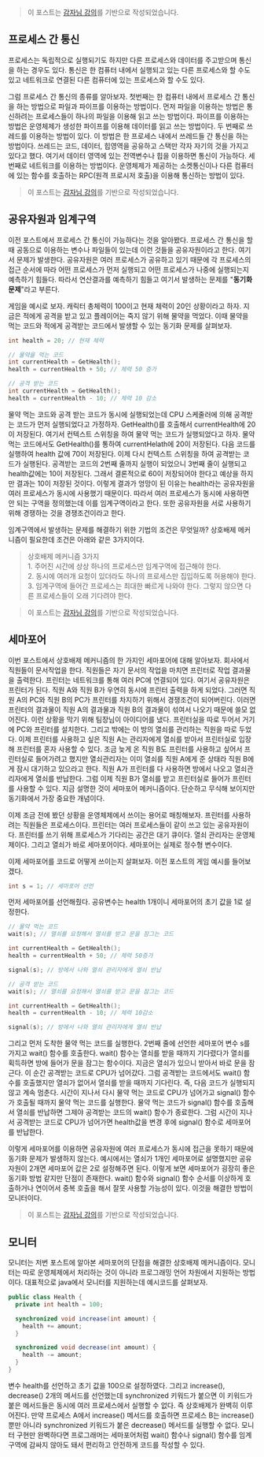 > 이 포스트는 [감자님 강의](https://www.inflearn.com/course/%EB%B9%84%EC%A0%84%EA%B3%B5%EC%9E%90-%EC%9A%B4%EC%98%81%EC%B2%B4%EC%A0%9C/dashboard '인프런 강의')를 기반으로 작성되었습니다.

## 프로세스 간 통신

프로세스는 독립적으로 실행되기도 하지만 다른 프로세스와 데이터를 주고받으며 통신을 하는 경우도 있다. 통신은 한 컴퓨터 내에서 실행되고 있는 다른 프로세스와 할 수도 있고 네트워크로 연결된 다른 컴퓨터에 있는 프로세스와 할 수도 있다.

그럼 프로세스 간 통신의 종류를 알아보자. 첫번째는 한 컴퓨터 내에서 프로세스 간 통신을 하는 방법으로 파일과 파이프를 이용하는 방법이다. 먼저 파일을 이용하는 방법은 통신하려는 프로세스들이 하나의 파일을 이용해 읽고 쓰는 방법이다. 파이프를 이용하는 방법은 운영체제가 생성한 파이프를 이용해 데이터를 읽고 쓰는 방법이다. 두 번째로 쓰레드를 이용하는 방법이 있다. 이 방법은 한 프로세스 내에서 쓰레드들 간 통신을 하는 방법이다. 쓰레드는 코드, 데이터, 힙영역을 공유하고 스택만 각자 자기의 것을 가지고 있다고 했다. 여기서 데이터 영역에 있는 전역변수나 힙을 이용하면 통신이 가능하다. 세 번째로 네트워크를 이용하는 방법이다. 운영체제가 제공하는 소켓통신이나 다른 컴퓨터에 있는 함수를 호출하는 RPC(원격 프로시저 호출)을 이용해 통신하는 방법이 있다.

> 이 포스트는 [감자님 강의](https://www.inflearn.com/course/%EB%B9%84%EC%A0%84%EA%B3%B5%EC%9E%90-%EC%9A%B4%EC%98%81%EC%B2%B4%EC%A0%9C/dashboard '인프런 강의')를 기반으로 작성되었습니다.

## 공유자원과 임계구역

이전 포스트에서 프로세스 간 통신이 가능하다는 것을 알아봤다. 프로세스 간 통신을 할 때 공동으로 이용하는 변수나 파일들이 있는데 이런 것들을 공유자원이라고 한다. 여기서 문제가 발생한다. 공유자원은 여러 프로세스가 공유하고 있기 때문에 각 프로세스의 접근 순서에 따라 어떤 프로세스가 먼저 실행되고 어떤 프로세스가 나중에 실행되는지 예측하기 힘들다. 따라서 연산결과를 예측하기 힘들고 여기서 발생하는 문제를 "**동기화 문제**"라고 부른다.

게임을 예시로 보자. 캐릭터 총체력이 100이고 현재 체력이 20인 상황이라고 하자. 지금은 적에게 공격을 받고 있고 플레이어는 죽지 않기 위해 물약을 먹었다. 이때 물약을 먹는 코드와 적에게 공격받는 코드에서 발생할 수 있는 동기화 문제를 살펴보자.

```c++
int health = 20; // 현재 체력
```

```c++
// 물약을 먹는 코드
int currentHealth = GetHealth();
health = currentHealth + 50; // 체력 50 증가
```

```c++
// 공격 받는 코드
int currentHealth = GetHealth();
health = currentHealth - 10; // 체력 10 감소
```

물약 먹는 코드와 공격 받는 코드가 동시에 실행되었는데 CPU 스케줄러에 의해 공격받는 코드가 먼저 실행되었다고 가정하자. GetHealth()를 호출해서 currentHealth에 20이 저장된다. 여기서 컨텍스트 스위칭을 하여 물약 먹는 코드가 실행되었다고 하자. 물약 먹는 코드에서도 GetHealth()를 통하여 currentHelath에 20이 저장된다. 다음 코드를 실행하여 health 값에 70이 저장된다. 이제 다시 컨텍스트 스위칭을 하여 공격받는 코드가 실행된다. 공격받는 코드의 2번째 줄까지 실행이 되었으니 3번째 줄이 실행되고 health값에는 10이 저장된다. 그래서 결론적으로 60이 저장되어야 한다고 예상을 하지만 결과는 10이 저장된 것이다. 이렇게 결과가 엉망이 된 이유는 health라는 공유자원을 여러 프로세스가 동시에 사용했기 때문이다. 따라서 여러 프로세스가 동시에 사용하면 안 되는 구역을 정의했는데 이를 임계구역이라고 한다. 또한 공유자원을 서로 사용하기 위해 경쟁하는 것을 경쟁조건이라고 한다.

임계구역에서 발생하는 문제를 해결하기 위한 기법의 조건은 무엇일까? 상호배제 메커니즘이 필요한데 조건은 아래와 같은 3가지이다.

> 상호배제 메커니즘 3가지  
> 1\. 주어진 시간에 상상 하나의 프로세스만 임계구역에 접근해야 한다.  
> 2\. 동시에 여러개 요청이 있더라도 하나의 프로세스만 집입하도록 허용해야 한다.  
> 3\. 임계구역에 들어간 프로세스는 최대한 빠르게 나와야 한다. 그렇지 않으면 다른 프로세스들이 오래 기다려야 한다.

> 이 포스트는 [감자님 강의](https://www.inflearn.com/course/%EB%B9%84%EC%A0%84%EA%B3%B5%EC%9E%90-%EC%9A%B4%EC%98%81%EC%B2%B4%EC%A0%9C/dashboard '인프런 강의')를 기반으로 작성되었습니다.

## 세마포어

이번 포스트에서 상호배제 메커니즘의 한 가지인 세마포어에 대해 알아보자. 회사에서 직원들이 문서작업을 한다. 직원들은 자기 문서의 작업을 마치면 프린터로 작업 결과물을 출력한다. 프린터는 네트워크를 통해 여러 PC에 연결되어 있다. 여기서 공유자원은 프린터가 된다. 직원 A와 직원 B가 우연히 동시에 프린터 출력을 하게 되었다. 그러면 직원 A의 PC와 직원 B의 PC가 프린터를 차지하기 위해서 경쟁조건이 되어버린다. 이러면 프린터의 결과물이 직원 A의 결과물과 직원 B의 결과물이 섞여서 나오기 때문에 쓸모 없어진다. 이런 상황을 막기 위해 팀장님이 아이디어를 냈다. 프린터실을 따로 두어서 거기에 PC와 프린터를 설치한다. 그리고 밖에는 이 방의 열쇠를 관리하는 직원을 따로 두었다. 이제 프린터를 사용하고 싶은 직원 A는 관리자에게 열쇠를 받아서 프린터실로 입장해 프린터를 혼자 사용할 수 있다. 조금 늦게 온 직원 B도 프린터를 사용하고 싶어서 프린터실로 들어가려고 했지만 열쇠관리자는 이미 열쇠를 직원 A에게 준 상태라 직원 B에게 잠시 대기하고 있으라고 한다. 직원 A가 프린터를 다 사용하면 방에서 나오고 열쇠관리자에게 열쇠를 반납한다. 그럼 이제 직원 B가 열쇠를 받고 프린터실로 들어가 프린터를 사용할 수 있다. 지금 설명한 것이 세마포어 메커니즘이다. 단순하고 무식해 보이지만 동기화에서 가장 중요한 개념이다.

이제 조금 전에 봤던 상황을 운영체제에서 쓰이는 용어로 매칭해보자. 프린터를 사용하려는 직원들은 프로세스이다. 프린터는 여러 프로세스들이 같이 쓰고 있는 공유자원이다. 프린터를 쓰기 위해 프로세스가 기다리는 공간은 대기 큐이다. 열쇠 관리자는 운영체제이다. 그리고 열쇠가 바로 세마포어이다. 세마포어는 실제로 정수형 변수이다.

이제 세마포어를 코드로 어떻게 쓰이는지 살펴보자. 이전 포스트의 게임 예시를 들어보겠다.

```c++
int s = 1; // 세마포어 선언
```

먼저 세마포어를 선언해줬다. 공유변수는 health 1개이니 세마포어의 초기 값을 1로 설정한다.

```c++
// 물약 먹는 코드
wait(s); // 열쇠를 요청해서 열쇠를 받고 문을 잠그는 코드

int currentHealth = GetHealth();
health = currentHealth + 50; // 체력 50증가

signal(s); // 방에서 나와 열쇠 관리자에게 열쇠 반납
```

```c++
// 공격 받는 코드
wait(s); // 열쇠를 요청해서 열쇠를 받고 문을 잠그는 코드

int currentHealth = GetHealth();
health = currentHealth - 10; // 체력 10감소

signal(s); // 방에서 나와 열쇠 관리자에게 열쇠 반납
```

그리고 먼저 도착한 물약 먹는 코드를 실행한다. 2번째 줄에 선언한 세마포어 변수 s를 가지고 wait() 함수를 호출한다. wait() 함수는 열쇠를 받을 때까지 기다렸다가 열쇠를 획득하면 방에 들어가 문을 잠그는 함수이다. 지금은 열쇠가 있으니 받아서 바로 문을 잠근다. 이 순간 공격받는 코드로 CPU가 넘어갔다. 그럼 공격받는 코드에서도 wait() 함수를 호출했지만 열쇠가 없어서 열쇠를 받을 때까지 기다린다. 즉, 다음 코드가 실행되지 않고 계속 멈춘다. 시간이 지나서 다시 물약 먹는 코드로 CPU가 넘어가고 signal() 함수가 호출될 때까지 물약 먹는 코드를 실행한다. 물약 먹는 코드가 signal() 함수를 호출해서 열쇠를 반납하면 그제야 공격받는 코드의 wait() 함수가 종료한다. 그럼 시간이 지나서 공격받는 코드로 CPU가 넘어가면 health값을 변경 후에 signal() 함수로 세마포어를 반납한다.

이렇게 세마포어를 이용하면 공유자원에 여러 프로세스가 동시에 접근을 못하기 때문에 동기화 문제가 발생하지 않는다. 예시에서는 열쇠가 1개인 세마포어로 설명했지만 공유자원이 2개면 세마포어 값은 2로 설정해주면 된다. 이렇게 보면 세마포어가 굉장히 좋은 동기화 방법 같지만 단점이 존재한다. wait() 함수와 signal() 함수 순서를 이상하게 호출하거나 연이어서 중복 호출을 해서 잘못 사용할 가능성이 있다. 이것을 해결한 방법이 모니터이다.

> 이 포스트는 [감자님 강의](https://www.inflearn.com/course/%EB%B9%84%EC%A0%84%EA%B3%B5%EC%9E%90-%EC%9A%B4%EC%98%81%EC%B2%B4%EC%A0%9C/dashboard '인프런 강의')를 기반으로 작성되었습니다.

## 모니터

모니터는 저번 포스트에 알아본 세마포어의 단점을 해결한 상호배제 메커니즘이다. 모니터는 따로 운영체제에서 처리하는 것이 아니라 프로그래밍 언어 차원에서 지원하는 방법이다. 대표적으로 java에서 모니터를 지원하는데 예시코드를 살펴보자.

```java
public class Health {
  private int health = 100;

  synchronized void increase(int amount) {
    health += amount;
  }

  synchronized void decrease(int amount) {
    health -= amount;
  }
}
```

변수 health를 선언하고 초기 값을 100으로 설정하였다. 그리고 increase(), decrease() 2개의 메서드를 선언했는데 synchronized 키워드가 붙으면 이 키워드가 붙은 메서드들은 동시에 여러 프로세스에서 실행할 수 없다. 즉 상호배제가 완벽히 이루어진다. 만약 프로세스 A에서 increase() 메서드를 호출하면 프로세스 B는 increase() 뿐만 아니라 synchronized 키워드가 붙은 decrease() 메서드를 실행할 수 없다. 모니터 구현만 완벽하다면 프로그래머는 세마포어처럼 wait() 함수나 signal() 함수를 임계구역에 감싸지 않아도 돼서 편리하고 안전하게 코드를 작성할 수 있다.
